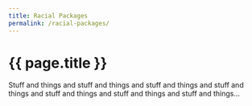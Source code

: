 ```yaml
---
title: Racial Packages
permalink: /racial-packages/
---
```


# {{ page.title }}

Stuff and things and stuff and things and stuff and things and stuff and things and stuff and things and stuff and things and stuff and things...